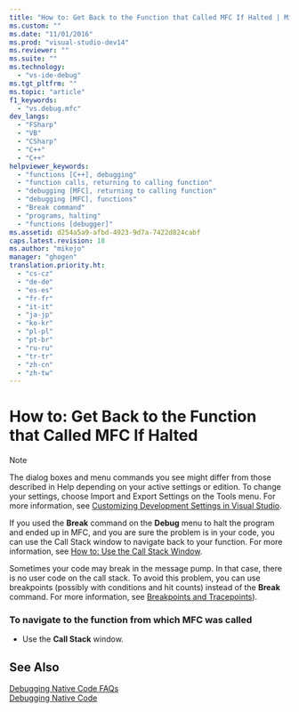 ```yaml
---
title: "How to: Get Back to the Function that Called MFC If Halted | Microsoft Docs"
ms.custom: ""
ms.date: "11/01/2016"
ms.prod: "visual-studio-dev14"
ms.reviewer: ""
ms.suite: ""
ms.technology: 
  - "vs-ide-debug"
ms.tgt_pltfrm: ""
ms.topic: "article"
f1_keywords: 
  - "vs.debug.mfc"
dev_langs: 
  - "FSharp"
  - "VB"
  - "CSharp"
  - "C++"
  - "C++"
helpviewer_keywords: 
  - "functions [C++], debugging"
  - "function calls, returning to calling function"
  - "debugging [MFC], returning to calling function"
  - "debugging [MFC], functions"
  - "Break command"
  - "programs, halting"
  - "functions [debugger]"
ms.assetid: d254a5a9-afbd-4923-9d7a-7422d824cabf
caps.latest.revision: 18
ms.author: "mikejo"
manager: "ghogen"
translation.priority.ht: 
  - "cs-cz"
  - "de-de"
  - "es-es"
  - "fr-fr"
  - "it-it"
  - "ja-jp"
  - "ko-kr"
  - "pl-pl"
  - "pt-br"
  - "ru-ru"
  - "tr-tr"
  - "zh-cn"
  - "zh-tw"
---
```

# How to: Get Back to the Function that Called MFC If Halted
> [!NOTE]
>  The dialog boxes and menu commands you see might differ from those described in Help depending on your active settings or edition. To change your settings, choose Import and Export Settings on the Tools menu. For more information, see [Customizing Development Settings in Visual Studio](http://msdn.microsoft.com/en-us/22c4debb-4e31-47a8-8f19-16f328d7dcd3).  
  
 If you used the **Break** command on the **Debug** menu to halt the program and ended up in MFC, and you are sure the problem is in your code, you can use the Call Stack window to navigate back to your function. For more information, see [How to: Use the Call Stack Window](../debugger/how-to-use-the-call-stack-window.md).  
  
 Sometimes your code may break in the message pump. In that case, there is no user code on the call stack. To avoid this problem, you can use breakpoints (possibly with conditions and hit counts) instead of the **Break** command. For more information, see [Breakpoints and Tracepoints](http://msdn.microsoft.com/en-us/fe4eedc1-71aa-4928-962f-0912c334d583)).  
  
### To navigate to the function from which MFC was called  
  
-   Use the **Call Stack** window.  
  
## See Also  
 [Debugging Native Code FAQs](../debugger/debugging-native-code-faqs.md)   
 [Debugging Native Code](../debugger/debugging-native-code.md)